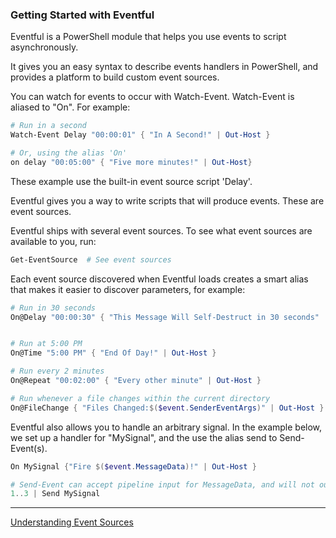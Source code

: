 ### Getting Started with Eventful


Eventful is a PowerShell module that helps you use events to script asynchronously.

It gives you an easy syntax to describe events handlers in PowerShell, and provides a platform to build custom event sources.

You can watch for events to occur with Watch-Event.
Watch-Event is aliased to "On".  For example:

~~~PowerShell
# Run in a second
Watch-Event Delay "00:00:01" { "In A Second!" | Out-Host }

# Or, using the alias 'On'
on delay "00:05:00" { "Five more minutes!" | Out-Host}
~~~

These example use the built-in event source script 'Delay'.

Eventful gives you a way to write scripts that will produce events.  These are event sources.

Eventful ships with several event sources.  To see what event sources are available to you, run:

~~~PowerShell
Get-EventSource  # See event sources
~~~


Each event source discovered when Eventful loads creates a smart alias that makes it easier to discover parameters, for example:

~~~PowerShell
# Run in 30 seconds
On@Delay "00:00:30" { "This Message Will Self-Destruct in 30 seconds" | Out-Host }


# Run at 5:00 PM
On@Time "5:00 PM" { "End Of Day!" | Out-Host }

# Run every 2 minutes
On@Repeat "00:02:00" { "Every other minute" | Out-Host }

# Run whenever a file changes within the current directory
On@FileChange { "Files Changed:$($event.SenderEventArgs)" | Out-Host } 
~~~


Eventful also allows you to handle an arbitrary signal.
In the example below, we set up a handler for "MySignal", and the use the alias send to Send-Event(s).

~~~PowerShell
On MySignal {"Fire $($event.MessageData)!" | Out-Host }

# Send-Event can accept pipeline input for MessageData, and will not output unless -PassThru is specified.
1..3 | Send MySignal
~~~

---

[Understanding Event Sources](Understanding_Event_Sources.md)
